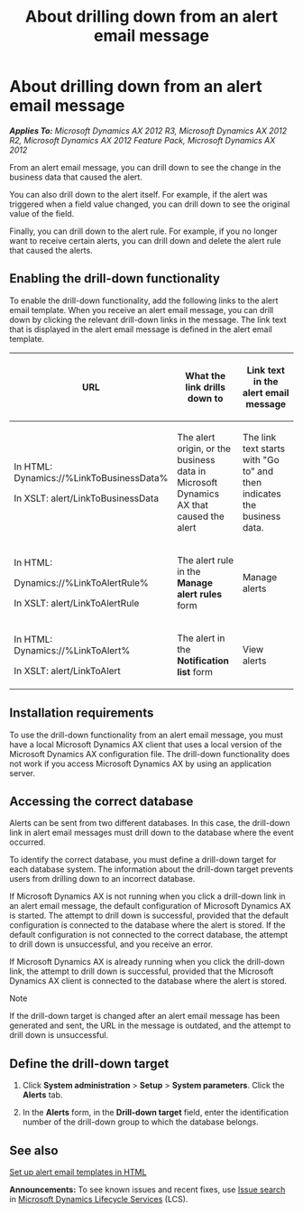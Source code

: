 ﻿---
title: About drilling down from an alert email message
TOCTitle: About drilling down from an alert email message
ms:assetid: 1a73e735-12e0-4aec-8c65-abae47122f69
ms:mtpsurl: https://technet.microsoft.com/en-us/library/Aa834337(v=AX.60)
ms:contentKeyID: 46687534
ms.date: 04/18/2014
mtps_version: v=AX.60
---

# About drilling down from an alert email message 


_**Applies To:** Microsoft Dynamics AX 2012 R3, Microsoft Dynamics AX 2012 R2, Microsoft Dynamics AX 2012 Feature Pack, Microsoft Dynamics AX 2012_

From an alert email message, you can drill down to see the change in the business data that caused the alert.

You can also drill down to the alert itself. For example, if the alert was triggered when a field value changed, you can drill down to see the original value of the field.

Finally, you can drill down to the alert rule. For example, if you no longer want to receive certain alerts, you can drill down and delete the alert rule that caused the alerts.

## Enabling the drill-down functionality

To enable the drill-down functionality, add the following links to the alert email template. When you receive an alert email message, you can drill down by clicking the relevant drill-down links in the message. The link text that is displayed in the alert email message is defined in the alert email template.

<table>
<colgroup>
<col style="width: 33%" />
<col style="width: 33%" />
<col style="width: 33%" />
</colgroup>
<thead>
<tr class="header">
<th><p>URL</p></th>
<th><p>What the link drills down to</p></th>
<th><p>Link text in the alert email message</p></th>
</tr>
</thead>
<tbody>
<tr class="odd">
<td><p>In HTML: Dynamics://%LinkToBusinessData%</p>
<p>In XSLT: alert/LinkToBusinessData</p></td>
<td><p>The alert origin, or the business data in Microsoft Dynamics AX that caused the alert</p></td>
<td><p>The link text starts with &quot;Go to&quot; and then indicates the business data.</p></td>
</tr>
<tr class="even">
<td><p>In HTML:</p>
<p>Dynamics://%LinkToAlertRule%</p>
<p>In XSLT: alert/LinkToAlertRule</p></td>
<td><p>The alert rule in the <strong>Manage alert rules</strong> form</p></td>
<td><p>Manage alerts</p></td>
</tr>
<tr class="odd">
<td><p>In HTML: Dynamics://%LinkToAlert%</p>
<p>In XSLT: alert/LinkToAlert</p></td>
<td><p>The alert in the <strong>Notification list</strong> form</p></td>
<td><p>View alerts</p></td>
</tr>
</tbody>
</table>


## Installation requirements

To use the drill-down functionality from an alert email message, you must have a local Microsoft Dynamics AX client that uses a local version of the Microsoft Dynamics AX configuration file. The drill-down functionality does not work if you access Microsoft Dynamics AX by using an application server.

## Accessing the correct database

Alerts can be sent from two different databases. In this case, the drill-down link in alert email messages must drill down to the database where the event occurred.

To identify the correct database, you must define a drill-down target for each database system. The information about the drill-down target prevents users from drilling down to an incorrect database.

If Microsoft Dynamics AX is not running when you click a drill-down link in an alert email message, the default configuration of Microsoft Dynamics AX is started. The attempt to drill down is successful, provided that the default configuration is connected to the database where the alert is stored. If the default configuration is not connected to the correct database, the attempt to drill down is unsuccessful, and you receive an error.

If Microsoft Dynamics AX is already running when you click the drill-down link, the attempt to drill down is successful, provided that the Microsoft Dynamics AX client is connected to the database where the alert is stored.


> [!NOTE]
> <P>If the drill-down target is changed after an alert email message has been generated and sent, the URL in the message is outdated, and the attempt to drill down is unsuccessful.</P>



## Define the drill-down target

1.  Click **System administration** \> **Setup** \> **System parameters**. Click the **Alerts** tab.

2.  In the **Alerts** form, in the **Drill-down target** field, enter the identification number of the drill-down group to which the database belongs.

## See also

[Set up alert email templates in HTML](set-up-alert-email-templates-in-html.md)

  
**Announcements:** To see known issues and recent fixes, use [Issue search](http://go.microsoft.com/fwlink/?linkid=389258) in [Microsoft Dynamics Lifecycle Services](http://go.microsoft.com/fwlink/?linkid=306505) (LCS).

